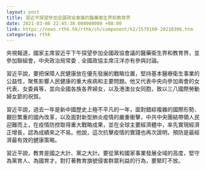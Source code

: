 ```yaml
---
layout: post
title: 習近平探望參加全國政協會議的醫藥衞生界和教育界
date: 2021-03-06 22:45:38.000000000 +08:00
link: https://news.rthk.hk/rthk/ch/component/k2/1579160-20210306.htm
categories: rthk
---
```


央視報道，國家主席習近平下午探望參加全國政協會議的醫藥衞生界和教育界，並參加聯組會，中央政治局常委﹑全國政協主席汪洋亦有參與討論。

習近平說，要把保障人民健康放在優先發展的戰略位置，堅持基本醫療衛生事業的公益性，聚焦影響人民健康的重大疾病和主要問題。他又代表中央向參加兩會的女代表、女委員等，並向全國各族各界婦女，以及港澳台女同胞，致以三八國際勞動婦女節的祝賀。

習近平說，過去一年是新中國歷史上極不平凡的一年，面對錯綜複雜的國際形勢、艱巨繁重的國內改革，以及面對新型肺炎疫情的嚴重衝擊，中共中央團結帶領人民迎難而上，在疫情防控取得重大戰略成果，並在全球主要經濟體中，率先實現經濟正增長，認為成績來之不易。他說，這次抗擊疫情的實踐也再次證明，預防是最經濟最有效的健康策略。

習近平說，教育是國之大計、黨之大計。要從黨和國家事業發展全域的高度，堅守為黨育人、為國育才。對打著教育旗號侵害群眾利益的行為，要緊盯不放。
